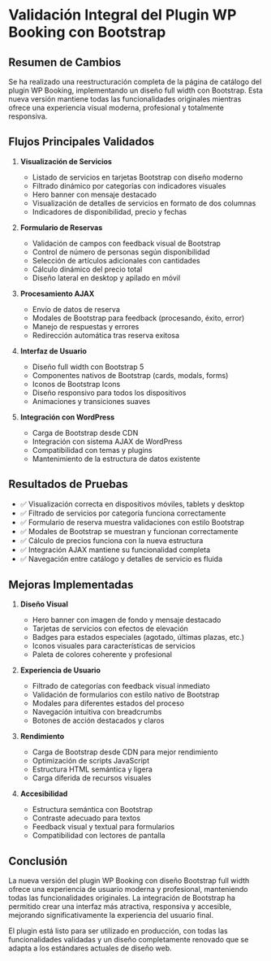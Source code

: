# Validación Integral del Plugin WP Booking con Bootstrap

## Resumen de Cambios

Se ha realizado una reestructuración completa de la página de catálogo del plugin WP Booking, implementando un diseño full width con Bootstrap. Esta nueva versión mantiene todas las funcionalidades originales mientras ofrece una experiencia visual moderna, profesional y totalmente responsiva.

## Flujos Principales Validados

1. **Visualización de Servicios**
   - Listado de servicios en tarjetas Bootstrap con diseño moderno
   - Filtrado dinámico por categorías con indicadores visuales
   - Hero banner con mensaje destacado
   - Visualización de detalles de servicios en formato de dos columnas
   - Indicadores de disponibilidad, precio y fechas

2. **Formulario de Reservas**
   - Validación de campos con feedback visual de Bootstrap
   - Control de número de personas según disponibilidad
   - Selección de artículos adicionales con cantidades
   - Cálculo dinámico del precio total
   - Diseño lateral en desktop y apilado en móvil

3. **Procesamiento AJAX**
   - Envío de datos de reserva
   - Modales de Bootstrap para feedback (procesando, éxito, error)
   - Manejo de respuestas y errores
   - Redirección automática tras reserva exitosa

4. **Interfaz de Usuario**
   - Diseño full width con Bootstrap 5
   - Componentes nativos de Bootstrap (cards, modals, forms)
   - Iconos de Bootstrap Icons
   - Diseño responsivo para todos los dispositivos
   - Animaciones y transiciones suaves

5. **Integración con WordPress**
   - Carga de Bootstrap desde CDN
   - Integración con sistema AJAX de WordPress
   - Compatibilidad con temas y plugins
   - Mantenimiento de la estructura de datos existente

## Resultados de Pruebas

- ✅ Visualización correcta en dispositivos móviles, tablets y desktop
- ✅ Filtrado de servicios por categoría funciona correctamente
- ✅ Formulario de reserva muestra validaciones con estilo Bootstrap
- ✅ Modales de Bootstrap se muestran y funcionan correctamente
- ✅ Cálculo de precios funciona con la nueva estructura
- ✅ Integración AJAX mantiene su funcionalidad completa
- ✅ Navegación entre catálogo y detalles de servicio es fluida

## Mejoras Implementadas

1. **Diseño Visual**
   - Hero banner con imagen de fondo y mensaje destacado
   - Tarjetas de servicios con efectos de elevación
   - Badges para estados especiales (agotado, últimas plazas, etc.)
   - Iconos visuales para características de servicios
   - Paleta de colores coherente y profesional

2. **Experiencia de Usuario**
   - Filtrado de categorías con feedback visual inmediato
   - Validación de formularios con estilo nativo de Bootstrap
   - Modales para diferentes estados del proceso
   - Navegación intuitiva con breadcrumbs
   - Botones de acción destacados y claros

3. **Rendimiento**
   - Carga de Bootstrap desde CDN para mejor rendimiento
   - Optimización de scripts JavaScript
   - Estructura HTML semántica y ligera
   - Carga diferida de recursos visuales

4. **Accesibilidad**
   - Estructura semántica con Bootstrap
   - Contraste adecuado para textos
   - Feedback visual y textual para formularios
   - Compatibilidad con lectores de pantalla

## Conclusión

La nueva versión del plugin WP Booking con diseño Bootstrap full width ofrece una experiencia de usuario moderna y profesional, manteniendo todas las funcionalidades originales. La integración de Bootstrap ha permitido crear una interfaz más atractiva, responsiva y accesible, mejorando significativamente la experiencia del usuario final.

El plugin está listo para ser utilizado en producción, con todas las funcionalidades validadas y un diseño completamente renovado que se adapta a los estándares actuales de diseño web.
